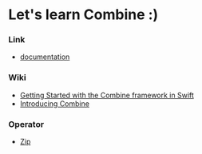 # Let's learn Combine :)

### Link
- <a href="https://developer.apple.com/documentation/Combine">documentation</a>

### Wiki
- <a href="https://github.com/kyeoeol/combine-learning/wiki/Getting-Started-with-the-Combine-framework-in-Swift">Getting Started with the Combine framework in Swift</a>
- <a href="https://github.com/kyeoeol/combine-learning/wiki/Introducing-Combine">Introducing Combine</a>

### Operator
- <a href="https://github.com/kyeoeol/combine-learning/wiki/%5BOperator%5D-Zip">Zip</a>
